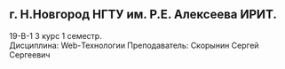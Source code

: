 ## г. Н.Новгород НГТУ им. Р.Е. Алексеева ИРИТ. ##
19-В-1 3 курс 1 семестр.  
Дисциплина: Web-Технологии 
Преподаватель: Скорынин Сергей Сергеевич
